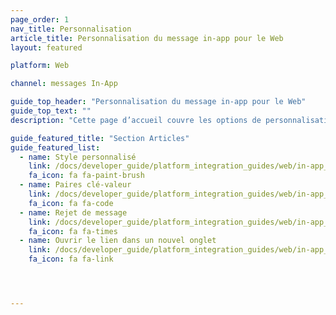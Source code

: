 ```yaml
---
page_order: 1
nav_title: Personnalisation
article_title: Personnalisation du message in-app pour le Web
layout: featured

platform: Web

channel: messages In-App

guide_top_header: "Personnalisation du message in-app pour le Web"
guide_top_text: ""
description: "Cette page d’accueil couvre les options de personnalisation de message in-app du SDK Braze pour le Web."

guide_featured_title: "Section Articles"
guide_featured_list:
  - name: Style personnalisé
    link: /docs/developer_guide/platform_integration_guides/web/in-app_messaging/customization/custom_styling/
    fa_icon: fa fa-paint-brush
  - name: Paires clé-valeur
    link: /docs/developer_guide/platform_integration_guides/web/in-app_messaging/customization/key_value_pairs/
    fa_icon: fa fa-code
  - name: Rejet de message
    link: /docs/developer_guide/platform_integration_guides/web/in-app_messaging/customization/message_dismissal/
    fa_icon: fa fa-times
  - name: Ouvrir le lien dans un nouvel onglet
    link: /docs/developer_guide/platform_integration_guides/web/in-app_messaging/customization/open_link_in_new_tab/
    fa_icon: fa fa-link




---
```

<br><br>
